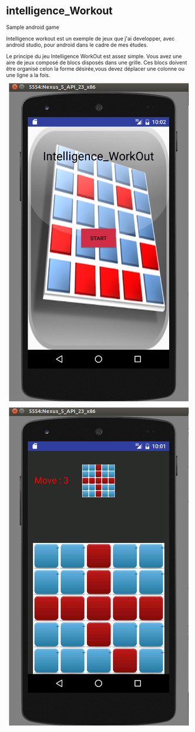 # intelligence_Workout
Sample android game

Intelligence workout est un exemple de jeux que j'ai developper, avec android studio, pour android dans le cadre de mes études.

Le principe du jeu Intelligence WorkOut est assez simple. Vous avez une aire de jeux composé de blocs disposés dans une grille. Ces blocs doivent être organisé celon la forme désirée,vous devez déplacer une colonne ou une ligne a la fois.

<p align="center">
  <img src="https://github.com/ShaD971/intelligence_Workout/blob/master/intelligenceWorkout.png" alt="Screenshot"/>
</p>
<p align="center">
  <img src="https://github.com/ShaD971/intelligence_Workout/blob/master/intelligenceWorkoutGame.png" alt="Screenshot"/>
</p>